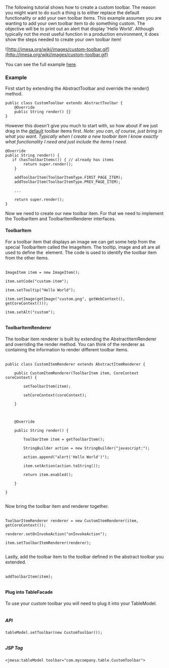 The following tutorial shows how to create a custom toolbar. The reason you might want to do such a thing is to either replace the default functionality or add your own toolbar items. This example assumes you are wanting to add your own toolbar item to do something custom. The objective will be to print out an alert that display 'Hello World'. Although typically not the most useful function in a production environment, it does show the steps needed to create your own toolbar item!

![http://jmesa.org/wiki/images/custom-toolbar.gif](http://jmesa.org/wiki/images/custom-toolbar.gif)

You can see the full example [here](http://code.google.com/p/jmesa/source/browse/trunk/jmesaWeb/src/org/jmesaweb/controller/CustomToolbar.java).

### Example ###

First start by extending the AbstractToolbar and override the render() method.

```
public class CustomToolbar extends AbstractToolbar {
    @Override
    public String render() {}    
}
```

However this doesn't give you much to start with, so how about if we just drag in the [default](http://code.google.com/p/jmesa/source/browse/trunk/jmesa/src/org/jmesa/view/html/toolbar/HtmlToolbar.java) toolbar items first. _Note: you can, of course, just bring in what you want. Typically when I create a new toolbar item I know exactly what functionality I need and just include the items I need._

```
@Override
public String render() {
   if (hasToolbarItems()) { // already has items
        return super.render();
    }
    
    addToolbarItem(ToolbarItemType.FIRST_PAGE_ITEM);
    addToolbarItem(ToolbarItemType.PREV_PAGE_ITEM);

    ...

    return super.render();
}
```

Now we need to create our new toolbar item. For that we need to implement the ToolbarItem and ToolbarItemRenderer interfaces.

#### ToolbarItem ####

For a toolbar item that displays an image we can get some help from the special ToolbarItem called the ImageItem. The tooltip, image and alt are all used to define the <img> element. The code is used to identify the toolbar item from the other items.<br>
<br>
<pre><code>ImageItem item = new ImageItem();<br>
item.setCode("custom-item");<br>
item.setTooltip("Hello World");<br>
item.setImage(getImage("custom.png", getWebContext(), getCoreContext()));<br>
item.setAlt("custom");<br>
</code></pre>

<h4>ToolbarItemRenderer</h4>

The toolbar item renderer is built by extending the AbstractItemRenderer and overriding the render method. You can think of the renderer as containing the information to render different toolbar items.<br>
<br>
<pre><code>public class CustomItemRenderer extends AbstractItemRenderer {<br>
    public CustomItemRenderer(ToolbarItem item, CoreContext coreContext) {<br>
        setToolbarItem(item);<br>
        setCoreContext(coreContext);<br>
    }<br>
<br>
    @Override<br>
    public String render() {<br>
        ToolbarItem item = getToolbarItem();<br>
        StringBuilder action = new StringBuilder("javascript:");<br>
        action.append("alert('Hello World')");<br>
        item.setAction(action.toString());<br>
        return item.enabled();<br>
    }<br>
}<br>
</code></pre>

Now bring the toolbar item and renderer together.<br>
<br>
<pre><code>ToolbarItemRenderer renderer = new CustomItemRenderer(item, getCoreContext());<br>
renderer.setOnInvokeAction("onInvokeAction");<br>
item.setToolbarItemRenderer(renderer);<br>
</code></pre>

Lastly, add the toolbar item to the toolbar defined in the abstract toolbar you extended.<br>
<br>
<pre><code>addToolbarItem(item);<br>
</code></pre>

<h4>Plug into TableFacade</h4>

To use your custom toolbar you will need to plug it into your TableModel.<br>
<br>
<h5>API</h5>

<pre><code>tableModel.setToolbar(new CustomToolbar());<br>
</code></pre>

<h5>JSP Tag</h5>

<pre><code>&lt;jmesa:tableModel toolbar="com.mycompany.table.CustomToolbar"&gt;<br>
</code></pre>